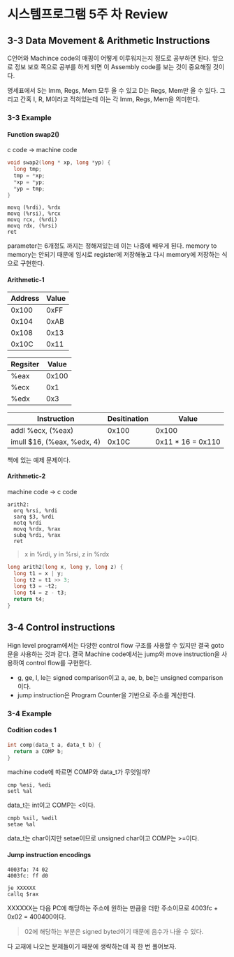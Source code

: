 # 시스템프로그램 5주 차 Review

## 3-3 Data Movement & Arithmetic Instructions

C언어와 Machince code의 매핑이 어떻게 이루워지는지 정도로 공부하면 된다. 앞으로 정보 보호 쪽으로 공부를 하게 되면 이 Assembly code를 보는 것이 중요해질 것이다.

명세표에서 S는 Imm, Regs, Mem 모두 올 수 있고 D는 Regs, Mem만 올 수 있다. 그리고 간혹 I, R, M이라고 적혀있는데 이는 각 Imm, Regs, Mem을 의미한다.

### 3-3 Example

#### Function swap2()

c code -> machine code

``` c
void swap2(long * xp, long *yp) {
  long tmp;
  tmp = *xp;
  *xp = *yp;
  *yp = tmp;
}
```

``` machine code
movq (%rdi), %rdx
movq (%rsi), %rcx
movq rcx, (%rdi)
movq rdx, (%rsi)
ret
```

parameter는 6개정도 까지는 정해져있는데 이는 나중에 배우게 된다. memory to memory는 안되기 때문에 임시로 register에 저장해놓고 다시 memory에 저장하는 식으로 구현한다.

#### Arithmetic-1

|Address|Value|
|---|---|
|0x100|0xFF|
|0x104|0xAB|
|0x108|0x13|
|0x10C|0x11|

|Regsiter|Value|
|---|---|
|%eax|0x100|
|%ecx|0x1|
|%edx|0x3|

|Instruction|Desitination|Value|
|---|---|---|
|addl %ecx, (%eax)|0x100|0x100|
|imull $16, (%eax, %edx, 4)|0x10C|0x11 * 16 = 0x110|

책에 있는 예제 문제이다.

#### Arithmetic-2

machine code -> c code

``` machine code
arith2:
  orq %rsi, %rdi
  sarq $3, %rdi
  notq %rdi
  movq %rdx, %rax
  subq %rdi, %rax
  ret
```

> x in %rdi, y in %rsi, z in %rdx

``` c
long arith2(long x, long y, long z) {
  long t1 = x | y;
  long t2 = t1 >> 3;
  long t3 = ~t2;
  long t4 = z - t3;
  return t4;
}
```

## 3-4 Control instructions

Hign level program에서는 다양한 control flow 구조를 사용할 수 있지만 결국 goto문을 사용하는 것과 같다. 결국 Machine code에서는 jump와 move instruction을 사용하여 control flow를 구현한다.

- g, ge, l, le는 signed comparison이고 a, ae, b, be는 unsigned comparison이다.
- jump instruction은 Program Counter을 기반으로 주소를 계산한다.

### 3-4 Example

#### Codition codes 1

``` c
int comp(data_t a, data_t b) {
  return a COMP b;
}
```

machine code에 따르면 COMP와 data_t가 무엇일까?

``` machine code
cmp %esi, %edi
setl %al
```

data_t는 int이고 COMP는 <이다.

``` machine code
cmpb %sil, %edil
setae %al
```

data_t는 char이지만 setae이므로 unsigned char이고 COMP는 >=이다.

#### Jump instruction encodings

``` binary
4003fa: 74 02
4003fc: ff d0
```

``` machine code
je XXXXXX
callq $rax
```

XXXXXX는 다음 PC에 해당하는 주소에 원하는 만큼을 더한 주소이므로 4003fc + 0x02 = 400400이다.

> 02에 해당하는 부분은 signed byted이기 때문에 음수가 나올 수 있다.

다 교재에 나오는 문제들이기 때문에 생략하는데 꼭 한 번 풀어보자.
